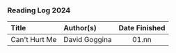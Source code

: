 ### Reading Log 2024

| Title                                 | Author(s)                       | Date Finished |
| :------------------------------------ | :------------------------------ | :-----------: |
| Can't Hurt Me                         | David Goggina                   | 01.nn         |
